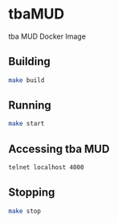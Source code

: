 # tbaMUD
tba MUD Docker Image

## Building
```bash
make build
```

## Running
```bash
make start
```

## Accessing tba MUD
```bash
telnet localhost 4000
```

## Stopping
```bash
make stop
```
